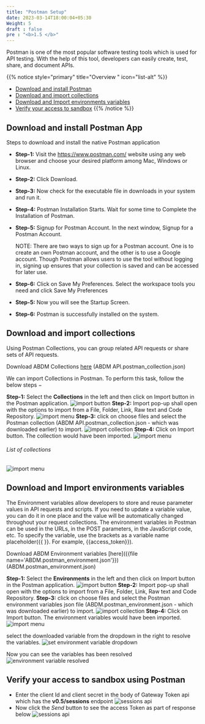 ```yaml
---
title: "Postman Setup"
date: 2023-03-14T18:00:04+05:30
Weight: 5
draft : false
pre : "<b>1.5 </b>"
---
```



Postman is one of the most popular software testing tools which is used for API testing. With the help of this tool, developers can easily create, test, share, and document APIs.

{{% notice style="primary" title="Overview " icon="list-alt" %}}
- [Download and install Postman](#download-and-install-postman)
- [Download and import collections](#download-and-import-collections)
- [Download and Import environments variables](#download-and-import-environments-variables) 
- [Verify your access to sandbox](#verify-your-access-to-sandbox-using-postman)
{{% /notice %}}

## Download and install Postman App
Steps to download and install the native Postman application

- **Step-1:** Visit the https://www.postman.com/ website using any web browser and choose your desired platform among Mac, Windows or Linux.
- **Step-2:** Click Download.
- **Step-3:** Now check for the executable file in downloads in your system and run it.
- **Step-4:** Postman Installation Starts. Wait for some time to Complete the Installation of Postman.
- **Step-5:** Signup for Postman Account. In the next window, Signup for a Postman Account.

    NOTE: There are two ways to sign up for a Postman account. One is to create an own Postman account, and the other is to use a Google account. Though Postman allows users to use the tool without logging in, signing up ensures that your collection is saved and can be accessed for later use.
- **Step-6:** Click on Save My Preferences. Select the workspace tools you need and click Save My Preferences
- **Step-5:** Now you will see the Startup Screen.
- **Step-6:** Postman is successfully installed on the system.


## Download and import collections
Using Postman Collections, you can group related API requests or share sets of API requests.

Download ABDM Collections [here](../ABDM_API_postman_collection.json) (ABDM API.postman_collection.json)

We can import Collections in Postman. To perform this task, follow the below steps −

**Step-1:** Select the **Collections** in the left and then click on Import button in the Postman application.
![import button](../import_postman_collection.png)
**Step-2:** Import pop-up shall open with the options to import from a File, Folder, Link, Raw text and Code Repository.
![import menu](../import_menu.png)
**Step-3:** click on choose files and select the Postman collection (ABDM API.postman_collection.json - which was downloaded earlier) to import. 
![import collection](../import_collection.png)
**Step-4:** Click on Import button. The collection would have been imported.
![import menu](../after_collection_import.png)

###### List of collections 
![import menu](../sample_collection_list.png)

## Download and Import environments variables
The Environment variables allow developers to store and reuse parameter values in API requests and scripts. If you need to update a variable value, you can do it in one place and the value will be automatically changed throughout your request collections. The environment variables in Postman can be used in the URLs, in the POST parameters, in the JavaScript code, etc. To specify the variable, use the brackets as a variable name placeholder({{ }}. For example, {{access_token}}).

Download ABDM Environment variables [here]({{file name='ABDM.postman_environment.json'}}) (ABDM.postman_environment.json)

**Step-1:** Select the **Environments** in the left and then click on Import button in the Postman application.
![import button](../environment_import.png)
**Step-2:** Import pop-up shall open with the options to import from a File, Folder, Link, Raw text and Code Repository.
**Step-3:** click on choose files and select the Postman environment variables json file (ABDM.postman_environment.json - which was downloaded earlier) to import. 
![import collection](../environment_variables_files_imported.png)
**Step-4:** Click on Import button. The environment variables would have been imported.
![import menu](../after_environment_import.png)

select the downloaded variable from the dropdown in the right to resolve the variables. 
![set environment variable dropdown](../select_environment_variable_dropdown.png)

Now you can see the variables has been resolved
![environment variable resolved](../variables_resolved.png)

## Verify your access to sandbox using Postman
- Enter the client Id and client secret in the body of  Gateway Token api which has the **v0.5/sessions** endpoint 
![sessions api](../sessions_api.png)
- Now click the *Send* button to see the access Token as part of response below
![sessions api](../sessions_api_response.png)
